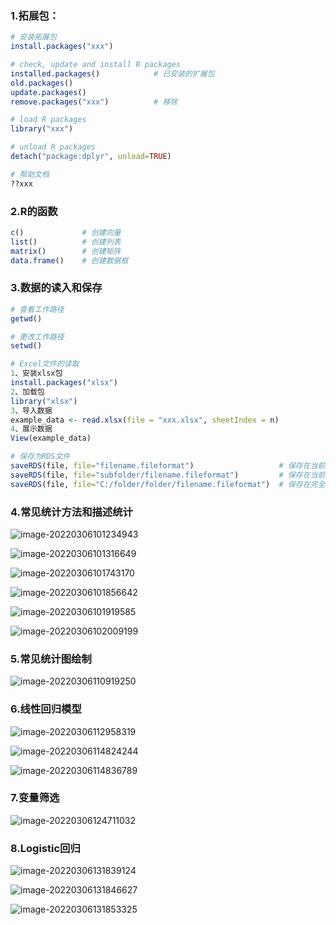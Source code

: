 ### 1.拓展包：

```R
# 安装拓展包
install.packages("xxx")

# check, update and install R packages
installed.packages()			# 已安装的扩展包
old.packages()
update.packages()
remove.packages("xxx")			# 移除

# load R packages
library("xxx")

# unload R packages
detach("package:dplyr", unload=TRUE)

# 帮助文档
??xxx
```



### 2.R的函数

```R
c()				# 创建向量
list()			# 创建列表
matrix()		# 创建矩阵
data.frame()	# 创建数据框
```



### 3.数据的读入和保存

```R
# 查看工作路径
getwd()

# 更改工作路径
setwd()

# Excel文件的读取
1、安装xlsx包
install.packages("xlsx")
2、加载包
library("xlsx")
3、导入数据
example_data <- read.xlsx(file = "xxx.xlsx", sheetIndex = n)
4、展示数据
View(example_data)

# 保存为RDS文件
saveRDS(file, file="filename.fileformat")					# 保存在当前工作路径下
saveRDS(file, file="subfolder/filename.fileformat")			# 保存在当前工作路径的某个子文件夹下
saveRDS(file, file="C:/folder/folder/filename.fileformat")	# 保存在完全不同的路径下
```



### 4.常见统计方法和描述统计

![image-20220306101234943](images/R语言学习/image-20220306101234943.png)

![image-20220306101316649](images/R语言学习/image-20220306101316649.png)

![image-20220306101743170](images/R语言学习/image-20220306101743170.png)

![image-20220306101856642](images/R语言学习/image-20220306101856642.png)

![image-20220306101919585](images/R语言学习/image-20220306101919585.png)

![image-20220306102009199](images/R语言学习/image-20220306102009199.png)



### 5.常见统计图绘制

![image-20220306110919250](images/R语言学习/image-20220306110919250.png)



### 6.线性回归模型

![image-20220306112958319](images/R语言学习/image-20220306112958319.png)

![image-20220306114824244](images/R语言学习/image-20220306114824244.png)

![image-20220306114836789](images/R语言学习/image-20220306114836789.png)





### 7.变量筛选

![image-20220306124711032](images/R语言学习/image-20220306124711032.png)



### 8.Logistic回归

![image-20220306131839124](images/R语言学习/image-20220306131839124.png)

![image-20220306131846627](images/R语言学习/image-20220306131846627.png)

![image-20220306131853325](images/R语言学习/image-20220306131853325.png)
